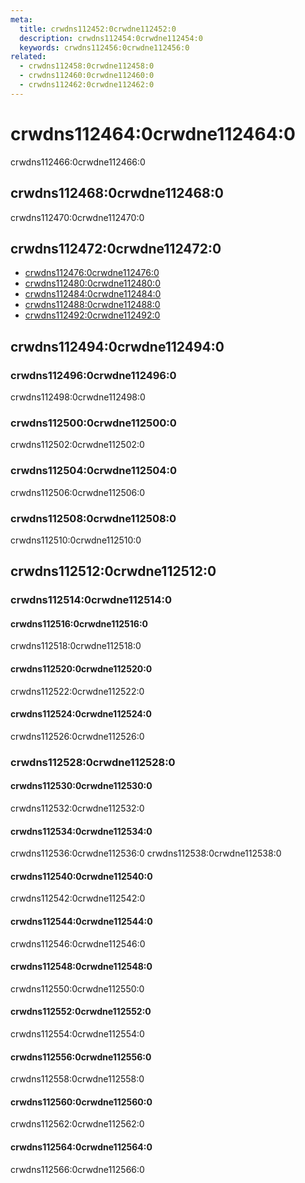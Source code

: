 ```yaml
---
meta:
  title: crwdns112452:0crwdne112452:0
  description: crwdns112454:0crwdne112454:0
  keywords: crwdns112456:0crwdne112456:0
related:
  - crwdns112458:0crwdne112458:0
  - crwdns112460:0crwdne112460:0
  - crwdns112462:0crwdne112462:0
---
```


# crwdns112464:0crwdne112464:0

crwdns112466:0crwdne112466:0

<entry-ad />

## crwdns112468:0crwdne112468:0

crwdns112470:0crwdne112470:0

<example file="v-stepper/usage" />

## crwdns112472:0crwdne112472:0

- [crwdns112476:0crwdne112476:0](crwdns112474:0crwdne112474:0)
- [crwdns112480:0crwdne112480:0](crwdns112478:0crwdne112478:0)
- [crwdns112484:0crwdne112484:0](crwdns112482:0crwdne112482:0)
- [crwdns112488:0crwdne112488:0](crwdns112486:0crwdne112486:0)
- [crwdns112492:0crwdne112492:0](crwdns112490:0crwdne112490:0)

## crwdns112494:0crwdne112494:0

### crwdns112496:0crwdne112496:0

crwdns112498:0crwdne112498:0

### crwdns112500:0crwdne112500:0

crwdns112502:0crwdne112502:0

### crwdns112504:0crwdne112504:0

crwdns112506:0crwdne112506:0

### crwdns112508:0crwdne112508:0

crwdns112510:0crwdne112510:0

## crwdns112512:0crwdne112512:0

### crwdns112514:0crwdne112514:0

#### crwdns112516:0crwdne112516:0

crwdns112518:0crwdne112518:0

<example file="v-stepper/prop-alternate-label" />

#### crwdns112520:0crwdne112520:0

crwdns112522:0crwdne112522:0

<example file="v-stepper/prop-non-linear" />

#### crwdns112524:0crwdne112524:0

crwdns112526:0crwdne112526:0

<example file="v-stepper/prop-vertical" />

### crwdns112528:0crwdne112528:0

#### crwdns112530:0crwdne112530:0

crwdns112532:0crwdne112532:0

<example file="v-stepper/misc-alternate-error" />

#### crwdns112534:0crwdne112534:0

crwdns112536:0crwdne112536:0 crwdns112538:0crwdne112538:0

<example file="v-stepper/misc-dynamic" />

#### crwdns112540:0crwdne112540:0

crwdns112542:0crwdne112542:0

<example file="v-stepper/misc-editable" />

#### crwdns112544:0crwdne112544:0

crwdns112546:0crwdne112546:0

<example file="v-stepper/misc-error" />

#### crwdns112548:0crwdne112548:0

crwdns112550:0crwdne112550:0

<example file="v-stepper/misc-horizontal" />

#### crwdns112552:0crwdne112552:0

crwdns112554:0crwdne112554:0

<example file="v-stepper/misc-linear" />

#### crwdns112556:0crwdne112556:0

crwdns112558:0crwdne112558:0

<example file="v-stepper/misc-non-editable" />

#### crwdns112560:0crwdne112560:0

crwdns112562:0crwdne112562:0

<example file="v-stepper/misc-optional" />

#### crwdns112564:0crwdne112564:0

crwdns112566:0crwdne112566:0

<example file="v-stepper/misc-vertical-error" />

<backmatter />
